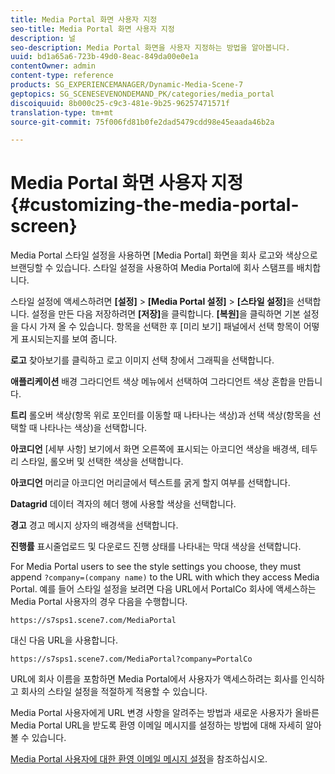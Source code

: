 ```yaml
---
title: Media Portal 화면 사용자 지정
seo-title: Media Portal 화면 사용자 지정
description: 널
seo-description: Media Portal 화면을 사용자 지정하는 방법을 알아봅니다.
uuid: bd1a65a6-723b-49d0-8eac-849da00e0e1a
contentOwner: admin
content-type: reference
products: SG_EXPERIENCEMANAGER/Dynamic-Media-Scene-7
geptopics: SG_SCENESEVENONDEMAND_PK/categories/media_portal
discoiquuid: 8b000c25-c9c3-481e-9b25-96257471571f
translation-type: tm+mt
source-git-commit: 75f006fd81b0fe2dad5479cdd98e45eaada46b2a

---
```



# Media Portal 화면 사용자 지정{#customizing-the-media-portal-screen}

Media Portal 스타일 설정을 사용하면 [Media Portal] 화면을 회사 로고와 색상으로 브랜딩할 수 있습니다. 스타일 설정을 사용하여 Media Portal에 회사 스탬프를 배치합니다.

스타일 설정에 액세스하려면 **[설정]** > **[Media Portal 설정]** > **[스타일 설정]**&#x200B;을 선택합니다. 설정을 만든 다음 저장하려면 **[저장]**&#x200B;을 클릭합니다. **[복원]**&#x200B;을 클릭하면 기본 설정을 다시 가져 올 수 있습니다. 항목을 선택한 후 [미리 보기] 패널에서 선택 항목이 어떻게 표시되는지를 보여 줍니다.

**로고** 찾아보기를 클릭하고 로고 이미지 선택 창에서 그래픽을 선택합니다.

**애플리케이션** 배경 그라디언트 색상 메뉴에서 선택하여 그라디언트 색상 혼합을 만듭니다.

**트리** 롤오버 색상(항목 위로 포인터를 이동할 때 나타나는 색상)과 선택 색상(항목을 선택할 때 나타나는 색상)을 선택합니다.

**아코디언** [세부 사항] 보기에서 화면 오른쪽에 표시되는 아코디언 색상을 배경색, 테두리 스타일, 롤오버 및 선택한 색상을 선택합니다.

**아코디언** 머리글 아코디언 머리글에서 텍스트를 굵게 할지 여부를 선택합니다.

**Datagrid** 데이터 격자의 헤더 행에 사용할 색상을 선택합니다.

**경고** 경고 메시지 상자의 배경색을 선택합니다.

**진행률** 표시줄업로드 및 다운로드 진행 상태를 나타내는 막대 색상을 선택합니다.

For Media Portal users to see the style settings you choose, they must append `?company=(company name)` to the URL with which they access Media Portal. 예를 들어 스타일 설정을 보려면 다음 URL에서 PortalCo 회사에 액세스하는 Media Portal 사용자의 경우 다음을 수행합니다.

`https://s7sps1.scene7.com/MediaPortal`

대신 다음 URL을 사용합니다.

`https://s7sps1.scene7.com/MediaPortal?company=PortalCo`

URL에 회사 이름을 포함하면 Media Portal에서 사용자가 액세스하려는 회사를 인식하고 회사의 스타일 설정을 적절하게 적용할 수 있습니다.

Media Portal 사용자에게 URL 변경 사항을 알려주는 방법과 새로운 사용자가 올바른 Media Portal URL을 받도록 환영 이메일 메시지를 설정하는 방법에 대해 자세히 알아볼 수 있습니다.

[Media Portal 사용자에 대한 환영 이메일 메시지 설정](adding-media-portal-users.md#setting_up_the_welcome_e_mail_message_for_media_portal_users)을 참조하십시오.
